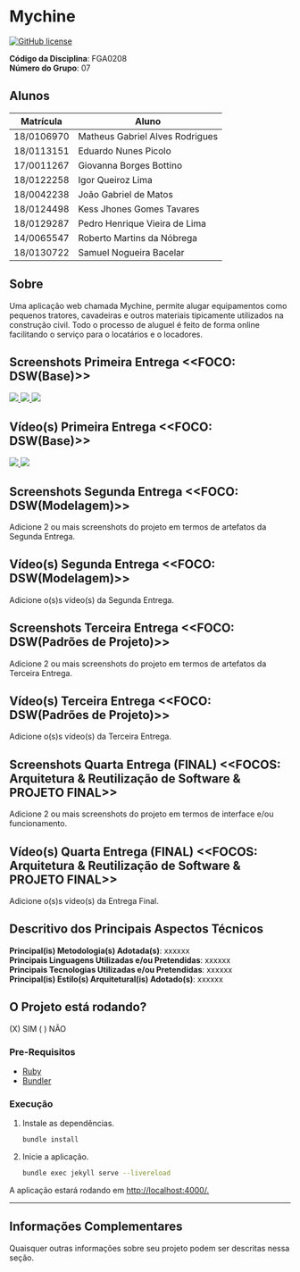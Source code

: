 # Mychine

[![GitHub license](https://img.shields.io/github/license/UnBArqDsw2021-1/2021.1_G7_Mychine_docs?style=flat-square)](https://github.com/UnBArqDsw2021-1/2021.1_G7_Mychine_docs/blob/gh-pages/LICENSE)

**Código da Disciplina**: FGA0208<br>
**Número do Grupo**: 07<br>

## Alunos

|Matrícula | Aluno |
| -- | -- |
| 18/0106970 | Matheus Gabriel Alves Rodrigues |
| 18/0113151 | Eduardo Nunes Picolo |
| 17/0011267 | Giovanna Borges Bottino |
| 18/0122258 | Igor Queiroz Lima |
| 18/0042238 | João Gabriel de Matos |
| 18/0124498 | Kess Jhones Gomes Tavares |
| 18/0129287 | Pedro Henrique Vieira de Lima |
| 14/0065547 | Roberto Martins da Nóbrega |
| 18/0130722 | Samuel Nogueira Bacelar |

## Sobre

Uma aplicação web chamada Mychine, permite alugar equipamentos como pequenos tratores, cavadeiras e outros materiais tipicamente utilizados na construção civil. Todo o processo de aluguel é feito de forma online facilitando o serviço para o locatários e o locadores.

## Screenshots Primeira Entrega <<FOCO: DSW(Base)>>

<div class="row justify-content-center">
    <div class="col-md-12">
        <div class="row">
            <a href="{{ site.baseurl }}/assets/images/entrega1/screenshot1.png" data-toggle="lightbox" data-gallery="example-gallery" class="col-sm-4">
                <img src="{{ site.baseurl }}/assets/images/entrega1/screenshot1.png">
            </a>
            <a href="{{ site.baseurl }}/assets/images/entrega1/screenshot2.png" data-toggle="lightbox" data-gallery="example-gallery" class="col-sm-4">
                <img src="{{ site.baseurl }}/assets/images/entrega1/screenshot2.png">
            </a>
            <a href="{{ site.baseurl }}/assets/images/entrega1/screenshot3.png" data-toggle="lightbox" data-gallery="example-gallery" class="col-sm-4">
                <img src="{{ site.baseurl }}/assets/images/entrega1/screenshot3.png">
            </a>
        </div>
    </div>
</div>

## Vídeo(s) Primeira Entrega <<FOCO: DSW(Base)>>

<div class="row justify-content-center">
    <div class="col-md-12">
        <div class="row">
            <a href="https://youtu.be/4YzhoC3aw-4" data-toggle="lightbox" data-gallery="example-gallery" class="col-sm-6">
                <img src="{{ site.baseurl }}/assets/images/entrega1/screenshot_video1.png">
            </a>
            <a href="https://youtu.be/L85OCHXZnOU" data-toggle="lightbox" data-gallery="example-gallery" class="col-sm-6">
                <img src="{{ site.baseurl }}/assets/images/entrega1/screenshot_video2.png">
            </a>
        </div>
    </div>
</div>

## Screenshots Segunda Entrega <<FOCO: DSW(Modelagem)>>

Adicione 2 ou mais screenshots do projeto em termos de artefatos da Segunda Entrega.

## Vídeo(s) Segunda Entrega <<FOCO: DSW(Modelagem)>>

Adicione o(s)s vídeo(s) da Segunda Entrega.

## Screenshots Terceira Entrega <<FOCO: DSW(Padrões de Projeto)>>

Adicione 2 ou mais screenshots do projeto em termos de artefatos da Terceira Entrega.

## Vídeo(s) Terceira Entrega <<FOCO: DSW(Padrões de Projeto)>>

Adicione o(s)s vídeo(s) da Terceira Entrega.

## Screenshots Quarta Entrega (FINAL) <<FOCOS: Arquitetura & Reutilização de Software & PROJETO FINAL>>

Adicione 2 ou mais screenshots do projeto em termos de interface e/ou funcionamento.

## Vídeo(s) Quarta Entrega (FINAL) <<FOCOS: Arquitetura & Reutilização de Software & PROJETO FINAL>>

Adicione o(s)s vídeo(s) da Entrega Final.

## Descritivo dos Principais Aspectos Técnicos 

**Principal(is) Metodologia(s) Adotada(s)**: xxxxxx<br>
**Principais Linguagens Utilizadas e/ou Pretendidas**: xxxxxx<br>
**Principais Tecnologias Utilizadas e/ou Pretendidas**: xxxxxx<br>
**Principal(is) Estilo(s) Arquitetural(is) Adotado(s)**: xxxxxx<br>

## O Projeto está rodando?

(X) SIM
( ) NÃO

### Pre-Requisitos

- [Ruby](https://www.ruby-lang.org/en/documentation/installation/)
- [Bundler](https://bundler.io/)

### Execução

1. Instale as dependências.

    ```bash
    bundle install
    ```

2. Inicie a aplicação.

    ```bash
    bundle exec jekyll serve --livereload
    ```

A aplicação estará rodando em <http://localhost:4000/.>

---

## Informações Complementares

Quaisquer outras informações sobre seu projeto podem ser descritas nessa seção.

